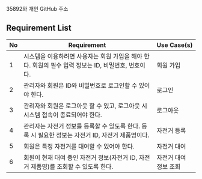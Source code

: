
35892와 개인 GitHub 주소

## Requirement List

| No  | Requirement                                                         | Use Case(s)                      |
|-----|---------------------------------------------------------------------|----------------------------------|
| 1   | 시스템을 이용하려면 사용자는 회원 가입을 해야 한다. 회원의 필수 입력 정보는 ID, 비밀번호, 번호이다. | 회원 가입 |
| 2   | 관리자와 회원은 ID와 비밀번호로 로그인할 수 있어야 한다.          | 로그인 |
| 3   | 관리자와 회원은 로그아웃 할 수 있고, 로그아웃 시 시스템 접속이 종료되어야 한다.    | 로그아웃 |
| 4   | 관리자는 자전거 정보를 등록할 수 있도록 한다. 등록 시 필요한 정보는 자전거 ID, 자전거 제품명이다. | 자전거 등록  |
| 5   | 회원은 특정 자전거를 대여할 수 있어야 한다. | 자전거 대여 |
| 6   | 회원이 현재 대여 중인 자전거 정보(자전거 ID, 자전거 제품명)를 조회할 수 있도록 한다.  | 자전거 대여 정보 조회 |

